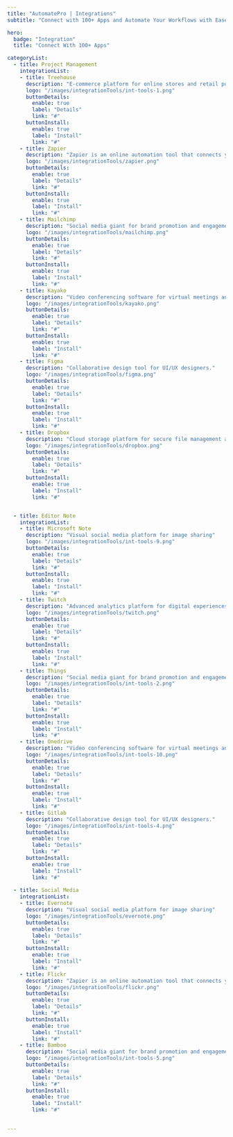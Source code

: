 ```yaml
---
title: "AutomatePro | Integrations"
subtitle: "Connect with 100+ Apps and Automate Your Workflows with Ease"

hero:
  badge: "Integration"
  title: "Connect With 100+ Apps"

categoryList:
  - title: Project Management
    integrationList:
    - title: Treehouse
      description: "E-commerce platform for online stores and retail point-of-sale systems."
      logo: "/images/integrationTools/int-tools-1.png"
      buttonDetails:
        enable: true
        label: "Details"
        link: "#"
      buttonInstall:
        enable: true
        label: "Install"
        link: "#"
    - title: Zapier
      description: "Zapier is an online automation tool that connects your favorite apps, such as Gmail, Slack, MailChimp, and over 1,500 more."
      logo: "/images/integrationTools/zapier.png"
      buttonDetails:
        enable: true
        label: "Details"
        link: "#"
      buttonInstall:
        enable: true
        label: "Install"
        link: "#"
    - title: Mailchimp
      description: "Social media giant for brand promotion and engagement."
      logo: "/images/integrationTools/mailchimp.png"
      buttonDetails:
        enable: true
        label: "Details"
        link: "#"
      buttonInstall:
        enable: true
        label: "Install"
        link: "#"
    - title: Kayako
      description: "Video conferencing software for virtual meetings and webinars."
      logo: "/images/integrationTools/kayako.png"
      buttonDetails:
        enable: true
        label: "Details"
        link: "#"
      buttonInstall:
        enable: true
        label: "Install"
        link: "#"
    - title: Figma
      description: "Collaborative design tool for UI/UX designers."
      logo: "/images/integrationTools/figma.png"
      buttonDetails:
        enable: true
        label: "Details"
        link: "#"
      buttonInstall:
        enable: true
        label: "Install"
        link: "#"
    - title: Dropbox
      description: "Cloud storage platform for secure file management and collaboration."
      logo: "/images/integrationTools/dropbox.png"
      buttonDetails:
        enable: true
        label: "Details"
        link: "#"
      buttonInstall:
        enable: true
        label: "Install"
        link: "#"


  - title: Editor Note
    integrationList:
    - title: Microsoft Note
      description: "Visual social media platform for image sharing"
      logo: "/images/integrationTools/int-tools-9.png"
      buttonDetails:
        enable: true
        label: "Details"
        link: "#"
      buttonInstall:
        enable: true
        label: "Install"
        link: "#"
    - title: Twitch
      description: "Advanced analytics platform for digital experiences."
      logo: "/images/integrationTools/twitch.png"
      buttonDetails:
        enable: true
        label: "Details"
        link: "#"
      buttonInstall:
        enable: true
        label: "Install"
        link: "#"
    - title: Things
      description: "Social media giant for brand promotion and engagement."
      logo: "/images/integrationTools/int-tools-2.png"
      buttonDetails:
        enable: true
        label: "Details"
        link: "#"
      buttonInstall:
        enable: true
        label: "Install"
        link: "#"
    - title: Onedrive
      description: "Video conferencing software for virtual meetings and webinars."
      logo: "/images/integrationTools/int-tools-10.png"
      buttonDetails:
        enable: true
        label: "Details"
        link: "#"
      buttonInstall:
        enable: true
        label: "Install"
        link: "#"
    - title: Gitlab
      description: "Collaborative design tool for UI/UX designers."
      logo: "/images/integrationTools/int-tools-4.png"
      buttonDetails:
        enable: true
        label: "Details"
        link: "#"
      buttonInstall:
        enable: true
        label: "Install"
        link: "#"
    
  - title: Social Media
    integrationList:
    - title: Evernote
      description: "Visual social media platform for image sharing"
      logo: "/images/integrationTools/evernote.png"
      buttonDetails:
        enable: true
        label: "Details"
        link: "#"
      buttonInstall:
        enable: true
        label: "Install"
        link: "#"
    - title: Flickr
      description: "Zapier is an online automation tool that connects your favorite apps, such as Gmail, Slack, MailChimp, and over 1,500 more."
      logo: "/images/integrationTools/flickr.png"
      buttonDetails:
        enable: true
        label: "Details"
        link: "#"
      buttonInstall:
        enable: true
        label: "Install"
        link: "#"
    - title: Bamboo
      description: "Social media giant for brand promotion and engagement."
      logo: "/images/integrationTools/int-tools-5.png"
      buttonDetails:
        enable: true
        label: "Details"
        link: "#"
      buttonInstall:
        enable: true
        label: "Install"
        link: "#"
    

---
```


